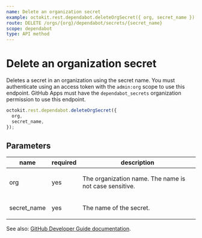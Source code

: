 ```yaml
---
name: Delete an organization secret
example: octokit.rest.dependabot.deleteOrgSecret({ org, secret_name })
route: DELETE /orgs/{org}/dependabot/secrets/{secret_name}
scope: dependabot
type: API method
---
```


# Delete an organization secret

Deletes a secret in an organization using the secret name. You must authenticate using an access token with the `admin:org` scope to use this endpoint. GitHub Apps must have the `dependabot_secrets` organization permission to use this endpoint.

```js
octokit.rest.dependabot.deleteOrgSecret({
  org,
  secret_name,
});
```

## Parameters

<table>
  <thead>
    <tr>
      <th>name</th>
      <th>required</th>
      <th>description</th>
    </tr>
  </thead>
  <tbody>
    <tr><td>org</td><td>yes</td><td>

The organization name. The name is not case sensitive.

</td></tr>
<tr><td>secret_name</td><td>yes</td><td>

The name of the secret.

</td></tr>
  </tbody>
</table>

See also: [GitHub Developer Guide documentation](https://docs.github.com/rest/dependabot/secrets#delete-an-organization-secret).
